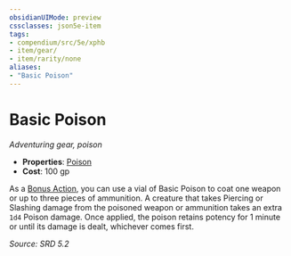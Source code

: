 ```yaml
---
obsidianUIMode: preview
cssclasses: json5e-item
tags:
- compendium/src/5e/xphb
- item/gear/
- item/rarity/none
aliases: 
- "Basic Poison"
---
```

# Basic Poison
*Adventuring gear, poison*  

- **Properties**: [Poison](rules/item-properties.md#Poison)
- **Cost**: 100 gp

As a [Bonus Action](bonus-action-xphb.md), you can use a vial of Basic Poison to coat one weapon or up to three pieces of ammunition. A creature that takes Piercing or Slashing damage from the poisoned weapon or ammunition takes an extra `1d4` Poison damage. Once applied, the poison retains potency for 1 minute or until its damage is dealt, whichever comes first.

*Source: SRD 5.2*